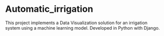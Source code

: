 # Automatic_irrigation
This project implements a Data Visualization solution for an irrigation system using a machine learning model. Developed in Python with Django.
